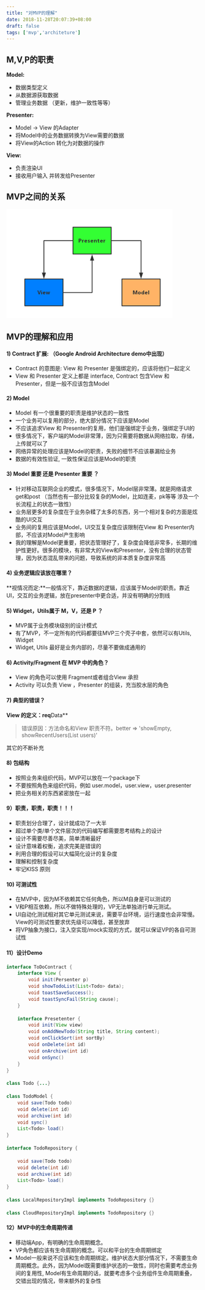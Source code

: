 ```yaml
---
title: "对MVP的理解"
date: 2018-11-28T20:07:39+08:00
draft: false
tags: ['mvp','architeture']
---
```



## M,V,P的职责
**Model:**

- 数据类型定义
- 从数据源获取数据
- 管理业务数据 （更新，维护一致性等等）

**Presenter:**

- Model → View 的Adapter
- 将Model中的业务数据转换为View需要的数据
- 将View的Action 转化为对数据的操作

**View:**

- 负责渲染UI
- 接收用户输入 并转发给Presenter

## MVP之间的关系
![mvp_relations.png](https://raw.githubusercontent.com/weixinfree/PickRepo/master/images/mvp.png)

## MVP的理解和应用
#### 1) Contract 扩展: （Google Android Architecture demo中出现）
- Contract 的意图是: View 和 Presenter 是强绑定的，应该将他们一起定义
- View 和 Presenter 定义上都是 interface, Contract 包含View 和 Presenter，但是一般不应该包含Model

#### 2) Model 
- Model 有一个很重要的职责是维护状态的一致性
- 一个业务可以复用的部分，绝大部分情况下应该是Model
- 不应该追求View 和 Presenter的复用，他们是强绑定于业务，强绑定于UI的
- 很多情况下，客户端的Model非常薄，因为只需要将数据从网络拉取，存储，上传就可以了
- 网络异常的处理应该是Model的职责，失败的细节不应该暴漏给业务
- 数据的有效性验证, 一致性保证应该是Model的职责

#### 3) Model 重要 还是 Presenter 重要 ？
- 针对移动互联网企业的模式，很多情况下，Model层非常薄。就是网络请求get和post （当然也有一部分比较复杂的Model，比如连麦，pk等等 涉及一个长流程上的状态一致性）
- 业务层更多的复杂度在于业务杂糅了太多的东西，另一个相对复杂的方面是炫酷的UI交互
- 业务间的复用应该是Model，UI交互复杂度应该限制在View 和 Presenter内部，不应该对Model产生影响
- 我的理解是Model更重要，把状态管理好了，复杂度会降低非常多，长期的维护性更好。很多的模块，有非常大的View和Presenter，没有合理的状态管理，因为状态混乱带来的问题，导致系统的非本质复杂度非常高

#### 4) 业务逻辑应该放在哪里？
**视情况而定:**一般情况下，靠近数据的逻辑，应该属于Model的职责。靠近UI，交互的业务逻辑，放在presenter中更合适，并没有明确的分割线

#### 5) Widget，Utils属于 M，V，还是 P ？
- MVP属于业务模块级别的设计模式
- 有了MVP，不一定所有的代码都要往MVP三个壳子中套，依然可以有Utils, Widget
- Widget, Utils 最好是业务内部的，尽量不要做成通用的

#### 6) Activity/Fragment 在 MVP 中的角色？
- View 的角色可以使用 Fragment或者组合View 承担
- Activity 可以负责 View ，Presenter 的组装，充当胶水层的角色

#### 7) 典型的错误？
**View 的定义：req**Data**

> 错误原因：方法命名和View 职责不符。better => 'showEmpty, showRecentUsers(List<User> users)'

其它的不断补充

#### 8) 包结构
- 按照业务来组织代码，MVP可以放在一个package下
- 不要按照角色来组织代码，例如 user.model，user.view，user.presenter
- 把业务相关的东西紧密放在一起

#### 9）职责，职责，职责！！！
- 职责划分合理了，设计就成功了一大半
- 超过单个类/单个文件层次的代码编写都需要思考结构上的设计
- 设计不需要尽善尽美，简单清晰最好
- 设计意味着权衡，追求完美是错误的
- 利用合理的假设可以大幅简化设计的复杂度
- 理解和控制复杂度
- 牢记KISS 原则

#### 10) 可测试性
- 在MVP中，因为M不依赖其它任何角色，所以M自身是可以测试的
- V和P相互依赖，所以不做特殊处理的，VP无法单独进行单元测试。
- UI自动化测试相对其它单元测试来说，需要平台环境，运行速度也会非常慢。View的可测试性要求优先级可以降低，甚至放弃
- 将VP抽象为接口，注入空实现/mock实现的方式，就可以保证VP的各自可测试性


#### 11）设计Demo
```java
interface ToDoContract {
    interface View {
        void init(Persenter p)
        void showTodoList(List<Todo> data);
        void toastSaveSuccess();
        void toastSyncFail(String cause);
    }

    interface Presetenter {
        void init(View view)
        void onAddNewTodo(String title, String content);
        void onClickSort(int sortBy)
        void onDelete(int id)
        void onArchive(int id)
        void onSync()
    }
}

class Todo {...}

class TodoModel {
    void save(Todo todo)
    void delete(int id)
    void archive(int id)
    void sync()
    List<Todo> load()
}

interface TodoRepository {

    void save(Todo todo)
    void delete(int id)
    void archive(int id)
    List<Todo> load()
}

class LocalRepositoryImpl implements TodoRepository {}

class CloudRepositoryImpl implements TodoRepository {}
```
#### 12）MVP中的生命周期传递
- 移动端App，有明确的生命周期概念。
- VP角色都应该有生命周期的概念。可以和平台的生命周期绑定
- Model一般来说不应该和生命周期绑定。维护状态大部分情况下，不需要生命周期概念。此外，因为Model既需要维护状态的一致性，同时也需要考虑业务间的复用性, Model有生命周期的话，就要考虑多个业务组件生命周期重叠，交错出现的情况，带来额外的复杂性